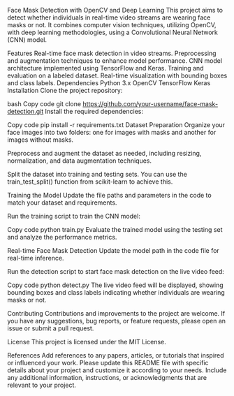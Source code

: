 Face Mask Detection with OpenCV and Deep Learning
This project aims to detect whether individuals in real-time video streams are wearing face masks or not. It combines computer vision techniques, utilizing OpenCV, with deep learning methodologies, using a Convolutional Neural Network (CNN) model.

Features
Real-time face mask detection in video streams.
Preprocessing and augmentation techniques to enhance model performance.
CNN model architecture implemented using TensorFlow and Keras.
Training and evaluation on a labeled dataset.
Real-time visualization with bounding boxes and class labels.
Dependencies
Python 3.x
OpenCV
TensorFlow
Keras
Installation
Clone the project repository:

bash
Copy code
git clone https://github.com/your-username/face-mask-detection.git
Install the required dependencies:

Copy code
pip install -r requirements.txt
Dataset Preparation
Organize your face images into two folders: one for images with masks and another for images without masks.

Preprocess and augment the dataset as needed, including resizing, normalization, and data augmentation techniques.

Split the dataset into training and testing sets. You can use the train_test_split() function from scikit-learn to achieve this.

Training the Model
Update the file paths and parameters in the code to match your dataset and requirements.

Run the training script to train the CNN model:

Copy code
python train.py
Evaluate the trained model using the testing set and analyze the performance metrics.

Real-time Face Mask Detection
Update the model path in the code file for real-time inference.

Run the detection script to start face mask detection on the live video feed:

Copy code
python detect.py
The live video feed will be displayed, showing bounding boxes and class labels indicating whether individuals are wearing masks or not.

Contributing
Contributions and improvements to the project are welcome. If you have any suggestions, bug reports, or feature requests, please open an issue or submit a pull request.

License
This project is licensed under the MIT License.

References
Add references to any papers, articles, or tutorials that inspired or influenced your work.
Please update this README file with specific details about your project and customize it according to your needs. Include any additional information, instructions, or acknowledgments that are relevant to your project.
